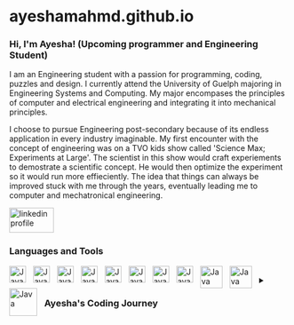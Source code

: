 # ayeshamahmd.github.io

### Hi, I'm Ayesha! (Upcoming programmer and Engineering Student) 

I am an Engineering student with a passion for programming, coding, puzzles and design. I currently attend the University of Guelph majoring in Engineering Systems and Computing. My major encompases the principles of computer and electrical engineering and integrating it into mechanical principles. 

I choose to pursue Engineering post-secondary because of its endless application in every industry imaginable. My first encounter with the concept of engineering was on a TVO kids show called 'Science Max; Experiments at Large'. The scientist in this show would craft experiements to demostrate a scientific concept. He would then optimize the experiment so it would run more effieciently. The idea that things can always be improved stuck with me through the years, eventually leading me to computer and mechatronical engineering. 

<p align="left">
  <a href="https://www.linkedin.com/in/ayesha-mahmood-25689a228/">
    <img alt = "linkedin profile" title="Connect with me on LinkedIn"
    src = "https://blog.waalaxy.com/wp-content/uploads/2021/01/LinkedIn-Symbole.png" 
    width="80"
    height="45"/></a>
 
###    Languages and Tools
<link rel="stylesheet" href="https://cdn.jsdelivr.net/gh/devicons/devicon@v2.15.1/devicon.min.css"
<img align="left" alt="Java" width="30px" style="padding-right:10px;" src="https://cdn.jsdelivr.net/gh/devicons/devicon/icons/c/c-original.svg" />
<img align="left" alt="Java" width="30px" style="padding-right:10px;" src="https://cdn.jsdelivr.net/gh/devicons/devicon/icons/c/c-original.svg" />
<img align="left" alt="Java" width="30px" style="padding-right:10px;" src="https://cdn.jsdelivr.net/gh/devicons/devicon/icons/cplusplus/cplusplus-original.svg" />
<img align="left" alt="Java" width="30px" style="padding-right:10px;" src="https://cdn.jsdelivr.net/gh/devicons/devicon/icons/java/java-original.svg" />
<img align="left" alt="Java" width="30px" style="padding-right:10px;" src="https://cdn.jsdelivr.net/gh/devicons/devicon/icons/javascript/javascript-original.svg" />
<img align="left" alt="Java" width="30px" style="padding-right:10px;" src="https://cdn.jsdelivr.net/gh/devicons/devicon/icons/html5/html5-original.svg"/>
<img align="left" alt="Java" width="30px" style="padding-right:10px;" src="https://cdn.jsdelivr.net/gh/devicons/devicon/icons/css3/css3-original.svg" />
<img align="left" alt="Java" width="30px" style="padding-right:10px;" src="https://cdn.jsdelivr.net/gh/devicons/devicon/icons/github/github-original.svg" />
<img align="left" alt="Java" width="30px" style="padding-right:10px;" src="https://cdn.jsdelivr.net/gh/devicons/devicon/icons/python/python-original.svg" />
<img align="left" alt="Java" width="40px" style="padding-right:10px;" src="https://logos-world.net/wp-content/uploads/2020/12/Autocad-Logo.png"/>
<img align="left" alt="Java" width="40px" style="padding-right:10px;" src="https://cdn.freebiesupply.com/logos/large/2x/solidworks-logo-png-transparent.png"/>
<img align="left" alt="Java" width="50px" style="padding-right:10px;" src="https://1000logos.net/wp-content/uploads/2021/04/MATLAB-logo.png"/>
<br/>
         
         
<details>         
<summary><h3>Ayesha's Coding Journey<h/></summary>
   My coding journey had a bit of a rocky start. I tried to learn how to code on my own but quickly became overwheled on where to start. I researched on how to start learning the basics of code but everyone I came accross seemed to have their own opinions on what was the easiest, what was the most beneficial and what was most effeicient. Furthermore all guides and tutorials required some background knowlege of concepts. My lack of direction eventually lead me to Girls Who Code! Girls Who Code is a nonprofit orginization that works to increase the number of women in the computer science industry. I immeadiately signed up for their immersive summer program where I learned the basics of HTML/CSS and Java. The Girls Who Code course took time to explain the concepts and theories behind coding. It helped fill the gap most tutorials left. I further explored codign through freecodecamp.com and eventually taking coding classes at university. I am continuously working to improve my skill by creating projects and exploring new languages.
  
  
 
<details>  
<summary><h3> Projects </h></summary>

###  'Password Manager' 
    Language: Python 
    Description: The “Password Manager” project was based around creating a code system using the programming language Python to save and access passwords. As the information being entered and accessed was sensitive information, a Fernet encryption. The information entered into a text file and can only be accessed in the decrypted form using a master password. 
    Link: 
    
###  'GPS'
    Language: C 
    Description: The “GPS” project consisted of designing a system of code where a  text file is uploaded with the name, latitude, longitude and altitude of the main users ‘position’ along with the ‘position’ of other users and the system would output the distances between all users and the user closest and furthest to the main user. This project was done in collaboration with a peer. GitHub was used to collaboratively write and edit the code.
    Link: 
    
###  'Teddy Bear Wheel Chain'
    Language: C 
    Description: The “Teddy Bear Wheel Chair” project consisted of design and creating an autonomous vehicle for a teddy bear. The main components included designing and building a circuit with an Arduino, writing code for vehicle based on testing stimulation and building a chassis within safety and accessible guidelines.
    Link: 
    
### 'Personal Website' - Girls Who Code
    Language: HTML/CSS
    Description:
    Link:https://Personal-WebsiteGWC.ayeshamahmood3.repl.co
     
### 'Personality Quiz' - Girls Who Code
    Language: HTML/CSS + JavaScript
    Description:
    Link: https://Personality-Quiz-Code.ayeshamahmood3.repl.co
   
  
